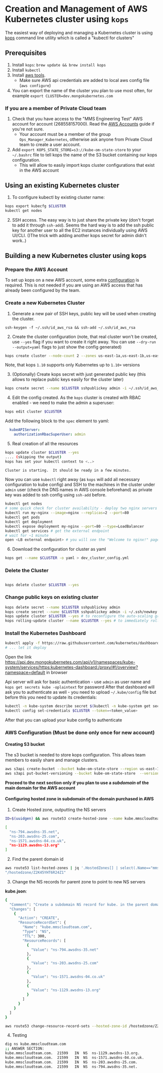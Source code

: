 # Creation and Management of AWS Kubernetes cluster using `kops`

The easiest way of deploying and managing a Kubernetes cluster is using [kops](https://github.com/kubernetes/kops/blob/master/docs/aws.md#setup-iam-user) command line utility which is called a "kubectl for clusters"

## Prerequisites
1. Install `kops`:  `brew update && brew install kops`
2. Install `kubectl`
3. Install [aws tools](https://docs.aws.amazon.com/cli/latest/userguide/installing.html).
   * Make sure AWS api credentials are added to local aws config file (`aws configure`)
4. You can export the name of the cluster you plan to use most often, for example `export CLUSTER=dev.mongokubernetes.com`

### If you are a member of Private Cloud team

1. Check that you have access to the "MMS Engineering Test" AWS account for account (268558157000). Read the [AWS Accounts](https://wiki.corp.mongodb.com/display/DEVOPSP/How-To%3A+Access+AWS+Accounts) guide if you're not sure.
   * Your account must be a member of the group `Ops_Manager_Kubernetes`, otherwise ask anyone from Private Cloud team to create a user account.
2. Add `export KOPS_STATE_STORE=s3://kube-om-state-store` to your `~/.bashrc` file to tell kops the name of the S3 bucket containing our kops configuration.
   * This will allow to easily import kops cluster configurations that exist in the AWS account

## Using an existing Kubernetes cluster

1. To configure kubectl by existing cluster name:
```bash
kops export kubecfg $CLUSTER
kubectl get nodes
```
2. SSH access. The easy way is to just share the private key (don't forget to add it through `ssh-add`). Seems the hard way is to add the ssh public key for another user to all the EC2 instances individually using AWS UI/CLI. ()The trick with adding another kops secret for admin didn't work..)


## Building a new Kubernetes cluster using kops

### Prepare the AWS Account

To set up kops on a new AWS account, some extra [configuration](#aws_configuration) is required. This is not needed if you are using an AWS access that has already been configured by the team.

### Create a new Kubernetes Cluster

1. Generate a new pair of SSH keys, public key will be used when creating the cluster.
```
ssh-keygen -f ~/.ssh/id_aws_rsa && ssh-add ~/.ssh/id_aws_rsa
```
2. Create the cluster configuration (note, that real cluster won't be created, use `--yes` flag if you want to create it right away. You can use `--dry-run --output=yaml` flags to just show the config generated)
```bash
kops create cluster --node-count 2 --zones us-east-1a,us-east-1b,us-east-1c --node-size t2.small --node-volume-size 16 --master-size=t2.small --master-volume-size 16  --kubernetes-version=v1.10.11 --ssh-public-key=~/.ssh/id_aws_rsa.pub --authorization RBAC $CLUSTER
```
Note, that kops `1.10` supports only Kubernetes up to `1.10+` versions
 
3. (Optionally) Create kops secret with just generated public key (this allows to replace public keys easily for the cluster later)
```bash
kops create secret --name $CLUSTER sshpublickey admin -i ~/.ssh/id_aws_rsa.pub
```
4. Edit the config created. As the `kops` cluster is created with RBAC enabled - we need to make the admin a superuser:
```bash
kops edit cluster $CLUSTER
```
Add the following block to the `spec` element to yaml:
```yaml
  kubeAPIServer:
    authorizationRbacSuperUser: admin
```
5. Real creation of all the resources
```bash
kops update cluster $CLUSTER --yes
.... (skipping the output)
kops has set your kubectl context to <..>

Cluster is starting.  It should be ready in a few minutes.
```
Now you can use `kubectl` right away (as `kops` will add all necessary configuration to kube config) and SSH to the machines in the cluster under `admin` user (check the DNS names in AWS console beforehand) as private key was added to ssh config using `ssh-add` before.
```bash
kubectl get nodes
# some quick check for cluster availability - deploy two nginx servers
kubectl run my-nginx --image=nginx --replicas=2 --port=80
kubectl get pods
kubectl get deployment
kubectl expose deployment my-nginx --port=80 --type=LoadBalancer
kubectl get services # get the external endpoint
# wait for ~1 minute
open <LB external endpoint> # you will see the "Welcome to nginx!" page
```
6. Download the configuration for cluster as yaml
```bash
kops get --name $CLUSTER -o yaml > dev_cluster_config.yml
```
### Delete the Cluster

```bash

kops delete cluster $CLUSTER --yes
```

### Change public keys on existing cluster

```bash
kops delete secret --name $CLUSTER sshpublickey admin
kops create secret --name $CLUSTER sshpublickey admin -i ~/.ssh/newkey.pub
kops update cluster $CLUSTER --yes # to reconfigure the auto-scaling groups
kops rolling-update cluster --name $CLUSTER --yes # to immediately roll all the machines so they have the new key (optional)
```

### Install the Kubernetes Dashboard

```bash
kubectl apply -f https://raw.githubusercontent.com/kubernetes/dashboard/master/src/deploy/recommended/kubernetes-dashboard.yaml
# ... let it deploy
```

Open the link https://api.dev.mongokubernetes.com/api/v1/namespaces/kube-system/services/https:kubernetes-dashboard:/proxy/#!/overview?namespace=default in browser

Api server will ask for basic authentication - use `admin` as user name and `kops get secrets kube -oplaintext` for password
After that dashboard will ask you to authenticate as well - you need to upload `~/.kube/config` file but before this you need to update its credentials:

```bash
kubectl -n kube-system describe secret $(kubectl -n kube-system get secret | grep kubernetes-dashboard-token | awk '{print $1}') # (copy the token value)
kubectl config set-credentials $CLUSTER --token=<token_value>
```

After that you can upload your kube config to authenticate

### <a name="aws_configuration"></a> AWS Configuration (Must be done only once for new account)
#### Creating S3 bucket
The s3 bucket is needed to store kops configuration. This allows team members to easily share and manage clusters.

```bash
aws s3api create-bucket --bucket kube-om-state-store --region us-east-1
aws s3api put-bucket-versioning --bucket kube-om-state-store  --versioning-configuration Status=Enabled
```

**Proceed to the next section only if you plan to use a _subdomain_ of the main domain for the AWS account**
   
#### Configuring hosted zone in subdomain of the domain purchased in AWS

1. Create Hosted zone, outputting the NS servers
```bash
ID=$(uuidgen) && aws route53 create-hosted-zone --name kube.mmscloudteam.com --caller-reference $ID --hosted-zone-config Comment="Hosted zone used for Kubernetes clusters. Owned by OpsManager team"|    jq .DelegationSet.NameServers

[
  "ns-794.awsdns-35.net",
  "ns-203.awsdns-25.com",
  "ns-1571.awsdns-04.co.uk",
  "ns-1129.awsdns-13.org"
]
```
2. Find the parent domain id

```bash
aws route53 list-hosted-zones | jq '.HostedZones[] | select(.Name=="mmscloudteam.com.") | .Id'
"/hostedzone/Z2K45YHT6R24Z1"
```

3. Change the NS records for parent zone to point to new NS servers

**kube.json**:

```bash
{
  "Comment": "Create a subdomain NS record for kube. in the parent domain mmscloudteam.com",
  "Changes": [
    {
      "Action": "CREATE",
      "ResourceRecordSet": {
        "Name": "kube.mmscloudteam.com",
        "Type": "NS",
        "TTL": 300,
        "ResourceRecords": [
          {
            "Value": "ns-794.awsdns-35.net"
          },
          {
            "Value": "ns-203.awsdns-25.com"
          },
          {
            "Value": "ns-1571.awsdns-04.co.uk"
          },
          {
            "Value": "ns-1129.awsdns-13.org"
          }
        ]
      }
    }
  ]
}
```

```bash
aws route53 change-resource-record-sets --hosted-zone-id /hostedzone/Z2K45YHT6R24Z1 --change-batch file://kube.json
```

4. Testing

```bash
dig ns kube.mmscloudteam.com
;; ANSWER SECTION:
kube.mmscloudteam.com.	21599	IN	NS	ns-1129.awsdns-13.org.
kube.mmscloudteam.com.	21599	IN	NS	ns-1571.awsdns-04.co.uk.
kube.mmscloudteam.com.	21599	IN	NS	ns-203.awsdns-25.com.
kube.mmscloudteam.com.	21599	IN	NS	ns-794.awsdns-35.net.
```

